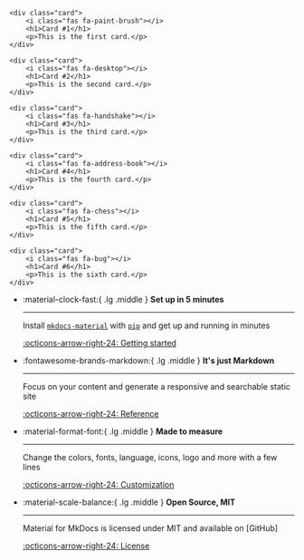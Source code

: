<section class="card-container">

	<div class="card">
		<i class="fas fa-paint-brush"></i>
		<h1>Card #1</h1>
		<p>This is the first card.</p>
	</div>

	<div class="card">
		<i class="fas fa-desktop"></i>
		<h1>Card #2</h1>
		<p>This is the second card.</p>
	</div>

	<div class="card">
		<i class="fas fa-handshake"></i>
		<h1>Card #3</h1>
		<p>This is the third card.</p>
	</div>
	
	<div class="card">
		<i class="fas fa-address-book"></i>
		<h1>Card #4</h1>
		<p>This is the fourth card.</p>
	</div>

	<div class="card">
		<i class="fas fa-chess"></i>
		<h1>Card #5</h1>
		<p>This is the fifth card.</p>
	</div>

	<div class="card">
		<i class="fas fa-bug"></i>
		<h1>Card #6</h1>
		<p>This is the sixth card.</p>
	</div>

</section>


<div class="wrapper" markdown>

-   :material-clock-fast:{ .lg .middle } __Set up in 5 minutes__

    ---

    Install [`mkdocs-material`](#) with [`pip`](#) and get up
    and running in minutes

    [:octicons-arrow-right-24: Getting started](#)

-   :fontawesome-brands-markdown:{ .lg .middle } __It's just Markdown__

    ---

    Focus on your content and generate a responsive and searchable static site

    [:octicons-arrow-right-24: Reference](#)

-   :material-format-font:{ .lg .middle } __Made to measure__

    ---

    Change the colors, fonts, language, icons, logo and more with a few lines

    [:octicons-arrow-right-24: Customization](#)

-   :material-scale-balance:{ .lg .middle } __Open Source, MIT__

    ---

    Material for MkDocs is licensed under MIT and available on [GitHub]

    [:octicons-arrow-right-24: License](#)

</div>

